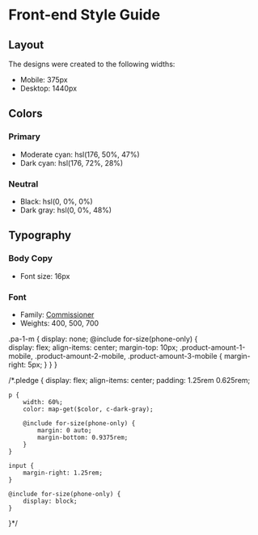 # Front-end Style Guide

## Layout

The designs were created to the following widths:

- Mobile: 375px
- Desktop: 1440px

## Colors

### Primary

- Moderate cyan: hsl(176, 50%, 47%)
- Dark cyan: hsl(176, 72%, 28%)

### Neutral

- Black: hsl(0, 0%, 0%)
- Dark gray: hsl(0, 0%, 48%)

## Typography

### Body Copy

- Font size: 16px

### Font

- Family: [Commissioner](https://fonts.google.com/specimen/Commissioner)
- Weights: 400, 500, 700


.pa-1-m {
    display: none;
    @include for-size(phone-only) {    
        display: flex; 
        align-items: center;
        margin-top: 10px;
        .product-amount-1-mobile, .product-amount-2-mobile, .product-amount-3-mobile {
            margin-right: 5px;
        }
    }
}

/*.pledge {
    display: flex;
    align-items: center;
    padding: 1.25rem 0.625rem;

    p {
        width: 60%;
        color: map-get($color, c-dark-gray);

        @include for-size(phone-only) {    
            margin: 0 auto; 
            margin-bottom: 0.9375rem;
        }
    }

    input {
        margin-right: 1.25rem;
    }

    @include for-size(phone-only) {    
        display: block; 
    }
}*/

